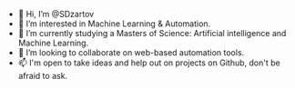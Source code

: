 - 👋 Hi, I’m @SDzartov
- 👀 I’m interested in Machine Learning & Automation.
- 🌱 I’m currently studying a Masters of Science: Artificial intelligence and Machine Learning.
- 💞️ I’m looking to collaborate on web-based automation tools.  
- 📫 I'm open to take ideas and help out on projects on Github, don't be afraid to ask.  

<!---
SDzartov/SDzartov is a ✨ special ✨ repository because its `README.md` (this file) appears on your GitHub profile.
You can click the Preview link to take a look at your changes.
--->
